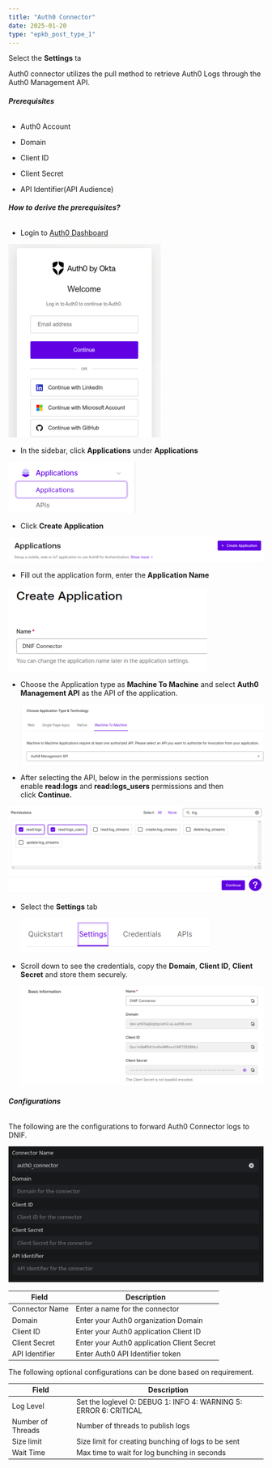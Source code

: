 ```yaml
---
title: "Auth0 Connector"
date: 2025-01-20
type: "epkb_post_type_1"
---
```


Select the **Settings** ta

Auth0 connector utilizes the pull method to retrieve Auth0 Logs through the Auth0 Management API.

###### **Prerequisites**  

- Auth0 Account

- Domain

- Client ID

- Client Secret

- API Identifier(API Audience)

###### **How to derive the prerequisites?**

- Login to [Auth0 Dashboard](https://auth0.com/api/auth/login?redirectTo=dashboard)

![image 1-Apr-10-2024-12-04-35-9355-PM](./Auth0-connector-img/Auth0-Connector-1.webp)

- In the sidebar, click **Applications** under **Applications**  
    

![image 2-Apr-10-2024-12-06-23-1886-PM](./Auth0-connector-img/Auth0-Connector-2.webp)

- Click **Create Application**  
    

![image 3-Apr-10-2024-12-08-43-9288-PM](./Auth0-connector-img/Auth0-Connector-3.webp)

- Fill out the application form, enter the **Application Name**

![image 4-Apr-10-2024-12-10-45-1352-PM](./Auth0-connector-img/Auth0-Connector-4.webp)

- Choose the Application type as **Machine To Machine** and select **Auth0 Management API** as the API of the application.  
      
    ![image 5-Apr-10-2024-12-12-37-0763-PM](./Auth0-connector-img/Auth0-Connector-5.webp)  
      
    

- After selecting the API, below in the permissions section enable **read:logs** and **read:logs\_users** permissions and then click **Continue.**  
    

![image 6-Apr-10-2024-12-14-19-8884-PM](./Auth0-connector-img/Auth0-Connector-6.webp)

- Select the **Settings** tab  
      
    ![image 7-Apr-10-2024-12-17-41-2170-PM](./Auth0-connector-img/Auth0-Connector-7.webp)

- Scroll down to see the credentials, copy the **Domain**, **Client ID**, **Client Secret** and store them securely.  
      
    ![image 8-Apr-10-2024-12-19-05-9395-PM](./Auth0-connector-img/Auth0-Connector-8.webp)

###### **Configurations**  
  

The following are the configurations to forward Auth0 Connector logs to DNIF.‌

![image 9-Apr-10-2024-12-35-39-9341-PM](./Auth0-connector-img/Auth0-Connector-9.webp)

| **Field**  | **Description** |
| --- | --- |
| Connector Name | Enter a name for the connector |
| Domain | Enter your Auth0 organization Domain |
| Client ID | Enter your Auth0 application Client ID |
| Client Secret | Enter your Auth0 application Client Secret |
| API Identifier | Enter Auth0 API Identifier token |

The following optional configurations can be done based on requirement.

| **Field** | **Description** |
| --- | --- |
| Log Level | Set the loglevel   0: DEBUG   1: INFO   4: WARNING   5: ERROR   6: CRITICAL |
| Number of Threads  | Number of threads to publish logs |
| Size limit  | Size limit for creating bunching of logs to be sent |
| Wait Time | Max time to wait for log bunching in seconds |
